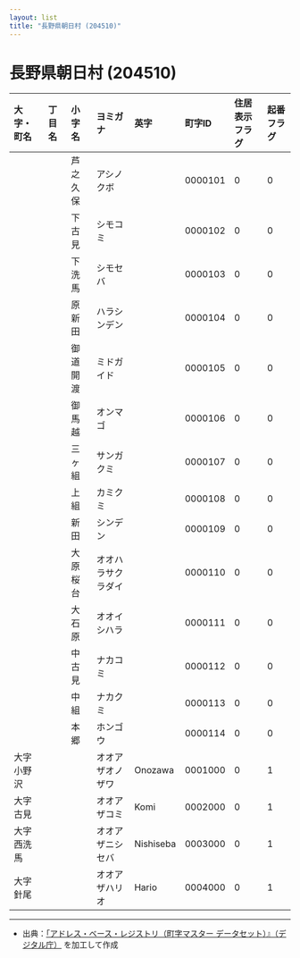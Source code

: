 ```yaml
---
layout: list
title: "長野県朝日村 (204510)"
---
```


# 長野県朝日村 (204510)

| 大字・町名 | 丁目名 | 小字名 | ヨミガナ | 英字 | 町字ID | 住居表示フラグ | 起番フラグ |
|:---|:---|:---|:---|:---|:---|:---|:---|
|  |  | 芦之久保 |   アシノクボ |  | 0000101 | 0 | 0 |
|  |  | 下古見 |   シモコミ |  | 0000102 | 0 | 0 |
|  |  | 下洗馬 |   シモセバ |  | 0000103 | 0 | 0 |
|  |  | 原新田 |   ハラシンデン |  | 0000104 | 0 | 0 |
|  |  | 御道開渡 |   ミドガイド |  | 0000105 | 0 | 0 |
|  |  | 御馬越 |   オンマゴ |  | 0000106 | 0 | 0 |
|  |  | 三ヶ組 |   サンガクミ |  | 0000107 | 0 | 0 |
|  |  | 上組 |   カミクミ |  | 0000108 | 0 | 0 |
|  |  | 新田 |   シンデン |  | 0000109 | 0 | 0 |
|  |  | 大原桜台 |   オオハラサクラダイ |  | 0000110 | 0 | 0 |
|  |  | 大石原 |   オオイシハラ |  | 0000111 | 0 | 0 |
|  |  | 中古見 |   ナカコミ |  | 0000112 | 0 | 0 |
|  |  | 中組 |   ナカクミ |  | 0000113 | 0 | 0 |
|  |  | 本郷 |   ホンゴウ |  | 0000114 | 0 | 0 |
| 大字小野沢 |  |  | オオアザオノザワ   | Onozawa | 0001000 | 0 | 1 |
| 大字古見 |  |  | オオアザコミ   | Komi | 0002000 | 0 | 1 |
| 大字西洗馬 |  |  | オオアザニシセバ   | Nishiseba | 0003000 | 0 | 1 |
| 大字針尾 |  |  | オオアザハリオ   | Hario | 0004000 | 0 | 1 |

---

- 出典：[「アドレス・ベース・レジストリ（町字マスター データセット）』（デジタル庁）](https://www.digital.go.jp/policies/base_registry_address/) を加工して作成